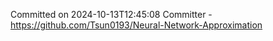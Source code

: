 Committed on 2024-10-13T12:45:08 
Committer - https://github.com/Tsun0193/Neural-Network-Approximation